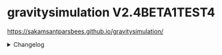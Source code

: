 # gravitysimulation V2.4BETA1TEST4
https://sakamsantparsbees.github.io/gravitysimulation/

<details>
  <summary>Changelog</summary>
  <p>

<!-- 
    V2.0.1:
    - Fixed gravitational issues
    
    V2.0.2:
    - Changed accerlation calculations
    
    V2.0.3:
    - Fixed viewport size problem on portable devices
    - Fixed end simulation button
    
    V2.0.4:
    - Fixed settings svg icon on webkit
    - Added margin between buttons in popups (eg. settings)
    
    V2.0.5:
    - Added inital velocity settings
    - New faviicon
     -->
    V2.1:
    - Generate particles with desired position and ID idea(structure) added
    - Canceled selection features
    - Simulation pause when tab is inactive
    - Fixed distance ratio problems

    V2.2:
    - Generate on click/touch feature with desired position and ID system implemented
    - Added new zoom and drag system
    - Random generation follows with zoom and drag
    - Fixed zero mass acceraltion bug

    V2.3:
    - Fixed UI system (Unable callout popup when hold touch on touch devices and more responsive)

    V2.3.1:
    - Fixed untabbable bug on touch devices

    V2.3.2
    - Dragging function in touching devices implemented

    V2.4BETA
    - Added template system
    - Reworked Particle system
    - Fixed pause button shifted lower in webkit
    - Fixed on generate bug when zoomed

    V2.4BETA1
    - Removed hr between templates
    - Added solar system
    - Fixed gravitational attraction miscalculations

    V2.4BETA2TEST1
    - Added wheel zoom and pinch zoom
    - Particles vx vy ax ay property syncs with distance ratio

    V2.4BETA2TEST2
    - Replace favicon

    V2.4BETA2TEST3
    - Embedded favicon to html base64
    - Added hypotenuse while pinching

    V2.4BETA2TEST4
    - Added debug for touches
  </p>
</details>